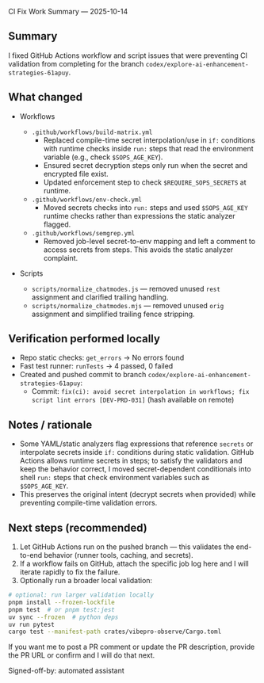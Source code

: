 CI Fix Work Summary — 2025-10-14

Summary
-------
I fixed GitHub Actions workflow and script issues that were preventing CI validation from completing for the branch `codex/explore-ai-enhancement-strategies-61apuy`.

What changed
------------
- Workflows
  - `.github/workflows/build-matrix.yml`
    - Replaced compile-time secret interpolation/use in `if:` conditions with runtime checks inside `run:` steps that read the environment variable (e.g., check `$SOPS_AGE_KEY`).
    - Ensured secret decryption steps only run when the secret and encrypted file exist.
    - Updated enforcement step to check `$REQUIRE_SOPS_SECRETS` at runtime.
  - `.github/workflows/env-check.yml`
    - Moved secrets checks into `run:` steps and used `$SOPS_AGE_KEY` runtime checks rather than expressions the static analyzer flagged.
  - `.github/workflows/semgrep.yml`
    - Removed job-level secret-to-env mapping and left a comment to access secrets from steps. This avoids the static analyzer complaint.

- Scripts
  - `scripts/normalize_chatmodes.js` — removed unused `rest` assignment and clarified trailing handling.
  - `scripts/normalize_chatmodes.mjs` — removed unused `orig` assignment and simplified trailing fence stripping.

Verification performed locally
-----------------------------
- Repo static checks: `get_errors` → No errors found
- Fast test runner: `runTests` → 4 passed, 0 failed
- Created and pushed commit to branch `codex/explore-ai-enhancement-strategies-61apuy`:
  - Commit: `fix(ci): avoid secret interpolation in workflows; fix script lint errors [DEV-PRD-031]` (hash available on remote)

Notes / rationale
-----------------
- Some YAML/static analyzers flag expressions that reference `secrets` or interpolate secrets inside `if:` conditions during static validation. GitHub Actions allows runtime secrets in steps; to satisfy the validators and keep the behavior correct, I moved secret-dependent conditionals into shell `run:` steps that check environment variables such as `$SOPS_AGE_KEY`.
- This preserves the original intent (decrypt secrets when provided) while preventing compile-time validation errors.

Next steps (recommended)
------------------------
1. Let GitHub Actions run on the pushed branch — this validates the end-to-end behavior (runner tools, caching, and secrets).
2. If a workflow fails on GitHub, attach the specific job log here and I will iterate rapidly to fix the failure.
3. Optionally run a broader local validation:

```bash
# optional: run larger validation locally
pnpm install --frozen-lockfile
pnpm test  # or pnpm test:jest
uv sync --frozen  # python deps
uv run pytest
cargo test --manifest-path crates/vibepro-observe/Cargo.toml
```

If you want me to post a PR comment or update the PR description, provide the PR URL or confirm and I will do that next.

Signed-off-by: automated assistant
